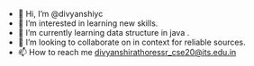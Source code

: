 - 👋 Hi, I’m @divyanshiyc
- 👀 I’m interested in learning new skills.
- 🌱 I’m currently learning data structure in java .
- 💞️ I’m looking to collaborate on in context for reliable sources.
- 📫 How to reach me divyanshirathoressr_cse20@its.edu.in

<!---
divyanshiyc/divyanshiyc is a ✨ special ✨ repository because its `README.md` (this file) appears on your GitHub profile.
You can click the Preview link to take a look at your changes.
--->
